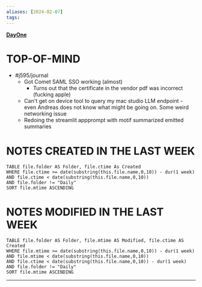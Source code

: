 ```yaml
---
aliases: [2024-02-07]
tags: 
---
```

**[DayOne](dayone://open?date=2024-02-07)**

# TOP-OF-MIND
- #j595/journal 
	- Got Comet SAML SSO working (almost)
		- Turns out that the certificate in the vendor pdf was incorrect (fucking apple)
	- Can't get on device tool to query my mac studio LLM endpoint - even Andreas does not know what might be going on. Some weird networking issue
	- Redoing the streamlit appprompt with motif summarized emitted summaries

# NOTES CREATED IN THE LAST WEEK
``` dataview
TABLE file.folder AS Folder, file.ctime As Created
WHERE file.ctime >= date(substring(this.file.name,0,10)) - dur(1 week) 
AND file.ctime < date(substring(this.file.name,0,10)) 
AND file.folder != "Daily"
SORT file.mtime ASCENDING
```

# NOTES MODIFIED IN THE LAST WEEK
``` dataview
TABLE file.folder AS Folder, file.mtime AS Modified, file.ctime AS Created
WHERE file.mtime >= date(substring(this.file.name,0,10)) - dur(1 week)
AND file.mtime < date(substring(this.file.name,0,10))
AND file.ctime < date(substring(this.file.name,0,10)) - dur(1 week)
AND file.folder != "Daily"
SORT file.mtime ASCENDING
```
---
